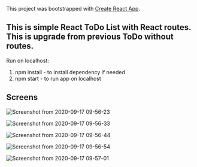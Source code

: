 This project was bootstrapped with [Create React App](https://github.com/facebook/create-react-app).

## This is simple React ToDo List with React routes. This is upgrade from previous ToDo without routes.

Run on localhost:

1. npm install - to install dependency if needed
1. npm start - to run app on localhost

## Screens

![Screenshot from 2020-09-17 09-56-23](https://user-images.githubusercontent.com/44583106/93437355-2b32fc80-f8cc-11ea-8608-9f451a1978f8.png)

![Screenshot from 2020-09-17 09-56-33](https://user-images.githubusercontent.com/44583106/93437356-2bcb9300-f8cc-11ea-9ebc-945e3d5aba22.png)

![Screenshot from 2020-09-17 09-56-44](https://user-images.githubusercontent.com/44583106/93437357-2bcb9300-f8cc-11ea-8d0d-69a0d2b9c1a2.png)

![Screenshot from 2020-09-17 09-56-54](https://user-images.githubusercontent.com/44583106/93437359-2c642980-f8cc-11ea-8011-a5dbb7e6428d.png)

![Screenshot from 2020-09-17 09-57-01](https://user-images.githubusercontent.com/44583106/93437360-2c642980-f8cc-11ea-91c1-40cd4b078b0f.png)
